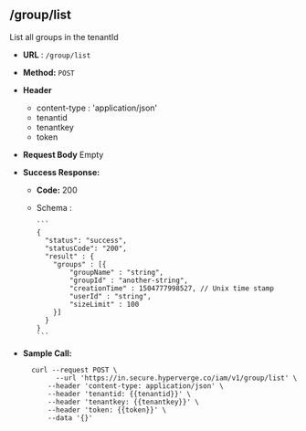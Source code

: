 ## /group/list

List all groups in the tenantId

* **URL** : `/group/list`
  
* **Method:** `POST`

* **Header**
	
	- content-type : 'application/json'
	- tenantid 
	- tenantkey
	- token
	
* **Request Body**
	Empty	  
* **Success Response:**

  * **Code:** 200 <br />
  * Schema : 
		
		```	
		{
		  "status": "success",
		  "statusCode": "200",
		  "result" : {
		  	"groups" : [{
				"groupName" : "string",
				"groupId" : "another-string",
				"creationTime" : 1504777998527, // Unix time stamp
				"userId" : "string",
				"sizeLimit" : 100
			}]
		  }
		}
		```
	

* **Sample Call:**

   	
    	curl --request POST \
  			  --url 'https://in.secure.hyperverge.co/iam/v1/group/list' \
            --header 'content-type: application/json' \
            --header 'tenantid: {{tenantid}}' \
            --header 'tenantkey: {{tenantkey}}' \
            --header 'token: {{token}}' \
            --data '{}'
    	
    	

